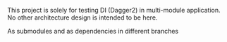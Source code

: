 This project is solely for testing DI (Dagger2) in multi-module application.
No other architecture design is intended to be here.

As submodules and as dependencies in different branches